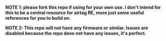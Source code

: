 **NOTE 1: please fork this repo if using for your own use. I don't intend for this to be a central resource for airtag RE, more just some useful references for you to build on.**

**NOTE 2: This repo will not have any firmware or similar. Issues are disabled because the repo does not have any issues, it's perfect.**